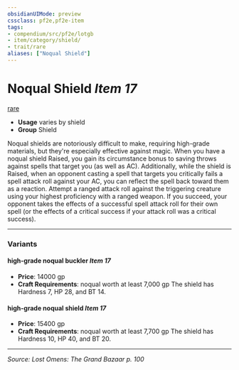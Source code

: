 ```yaml
---
obsidianUIMode: preview
cssclass: pf2e,pf2e-item
tags:
- compendium/src/pf2e/lotgb
- item/category/shield/
- trait/rare
aliases: ["Noqual Shield"]
---
```

# Noqual Shield *Item 17*  
[rare](rare.md "Rare Rarity Trait")  

- **Usage** varies by shield
- **Group** Shield 

Noqual shields are notoriously difficult to make, requiring high-grade materials, but they're especially effective against magic. When you have a noqual shield Raised, you gain its circumstance bonus to saving throws against spells that target you (as well as AC). Additionally, while the shield is Raised, when an opponent casting a spell that targets you critically fails a spell attack roll against your AC, you can reflect the spell back toward them as a reaction. Attempt a ranged attack roll against the triggering creature using your highest proficiency with a ranged weapon. If you succeed, your opponent takes the effects of a successful spell attack roll for their own spell (or the effects of a critical success if your attack roll was a critical success).

---

### Variants

#### high-grade noqual buckler *Item 17*

- **Price**: 14000 gp
- **Craft Requirements**: noqual worth at least 7,000 gp The shield has Hardness 7, HP 28, and BT 14.

#### high-grade noqual shield *Item 17*

- **Price**: 15400 gp
- **Craft Requirements**: noqual worth at least 7,700 gp The shield has Hardness 10, HP 40, and BT 20.

---
*Source: Lost Omens: The Grand Bazaar p. 100*
